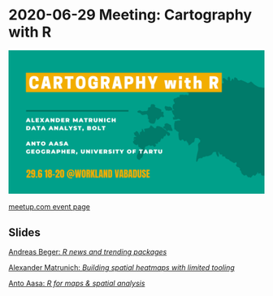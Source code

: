 2020-06-29 Meeting: Cartography with R
=======================================

![event poster](poster.png)



[meetup.com event
page](https://www.meetup.com/r-tallinn/events/278721182/)


## Slides

[Andreas Beger: _R news and trending packages_](https://r-tallinn.github.io/2021-06-cartography/news/#1)

[Alexander Matrunich: _Building spatial heatmaps with limited tooling_](http://rpubs.com/malexan/heatmaps)

[Anto Aasa: _R for maps & spatial analysis_](https://r-tallinn.github.io/2021-06-cartography/rspatial.pdf)
